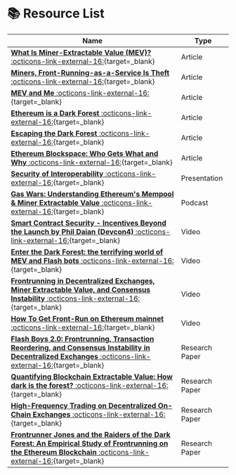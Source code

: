 
# :books: Resource List

| Name                                                                                                                                                                                      | Type           |
|-------------------------------------------------------------------------------------------------------------------------------------------------------------------------------------------|----------------|
| [**What Is Miner-Extractable Value (MEV)?** :octicons-link-external-16:][what-is]{target=_blank}                                                                                          | Article        |
| [**Miners, Front-Running-as-a-Service Is Theft** :octicons-link-external-16:][is-theft]{target=_blank}                                                                                    | Article        |
| [**MEV and Me** :octicons-link-external-16:][mev-and-me]{target=_blank}                                                                                                                   | Article        |
| [**Ethereum is a Dark Forest** :octicons-link-external-16:][dark-forest]{target=_blank}                                                                                                   | Article        |
| [**Escaping the Dark Forest** :octicons-link-external-16:][escape-dark-forest]{target=_blank}                                                                                             | Article        |
| [**Ethereum Blockspace: Who Gets What and Why** :octicons-link-external-16:][eth-blockspace]{target=_blank}                                                                               | Article        |
| [**Security of Interoperability** :octicons-link-external-16:][security-interoperability]{target=_blank}                                                                               | Presentation        |
| [**Gas Wars: Understanding Ethereum's Mempool & Miner Extractable Value** :octicons-link-external-16:][gaswars]{target=_blank}                                                             | Podcast        |
| [**Smart Contract Security - Incentives Beyond the Launch by Phil Daian (Devcon4)** :octicons-link-external-16:][smart-contract-sec]{target=_blank}                                       | Video          |
| [**Enter the Dark Forest: the terrifying world of MEV and Flash bots** :octicons-link-external-16:][enter-dark-forest]{target=_blank}                                                     | Video          |
| [**Frontrunning in Decentralized Exchanges, Miner Extractable Value, and Consensus Instability** :octicons-link-external-16:][fr-in-dex]{target=_blank}                                   | Video          |
| [**How To Get Front-Run on Ethereum mainnet** :octicons-link-external-16:][get-front-run]{target=_blank}                                                                                  | Video          |
| [**Flash Boys 2.0: Frontrunning, Transaction Reordering, and Consensus Instability in Decentralized Exchanges** :octicons-link-external-16:][flash-boys-2]{target=_blank}                 | Research Paper |
| [**Quantifying Blockchain Extractable Value: How dark is the forest?** :octicons-link-external-16:][how-dark]{target=_blank}                                                              | Research Paper |
| [**High-Frequency Trading on Decentralized On-Chain Exchanges** :octicons-link-external-16:][high-freq]{target=_blank}                                                                    | Research Paper |
| [**Frontrunner Jones and the Raiders of the Dark Forest: An Empirical Study of Frontrunning on the Ethereum Blockchain** :octicons-link-external-16:][radiers-dark-forest]{target=_blank} | Research Paper |

[what-is]: https://blog.chain.link/what-is-miner-extractable-value-mev/
[is-theft]: https://www.coindesk.com/miners-front-running-service-theft
[mev-and-me]: https://research.paradigm.xyz/MEV
[dark-forest]: https://medium.com/@danrobinson/ethereum-is-a-dark-forest-ecc5f0505dff
[escape-dark-forest]: https://samczsun.com/escaping-the-dark-forest/
[eth-blockspace]: https://www.aniccaresearch.tech/blog/ethereum-blockspace-who-gets-what-and-why
[security-interoperability]: https://docs.google.com/presentation/d/1oZcp2a1fQUdJSVAOrkXSZKr9f4h_Ll66ZUPtrd1e8cc/edit#slide=id.gcddc79164f_1_3
[gaswars]: https://open.spotify.com/episode/3JNtMt7oouY5aXMmg7jh8w?si=z84j02J6Q2mIOnDrCJUQHQ

[smart-contract-sec]: https://www.youtube.com/watch?v=i-oWE8hg6-0&ab_channel=EthereumFoundation
[enter-dark-forest]: https://www.youtube.com/watch?time_continue=943&v=Wd0at2Pu6xY&feature=emb_logo&ab_channel=TheDefiant
[fr-in-dex]: https://www.youtube.com/watch?v=vR1v7AQ8i3k&ab_channel=IEEESymposiumonSecurityandPrivacy
[get-front-run]: https://www.youtube.com/watch?v=UZ-NNd6yjFM&ab_channel=ScottBigelow

[flash-boys-2]: https://arxiv.org/abs/1904.05234
[how-dark]: https://arxiv.org/abs/2101.05511
[high-freq]: https://arxiv.org/abs/2009.14021
[radiers-dark-forest]: https://arxiv.org/abs/2102.03347
